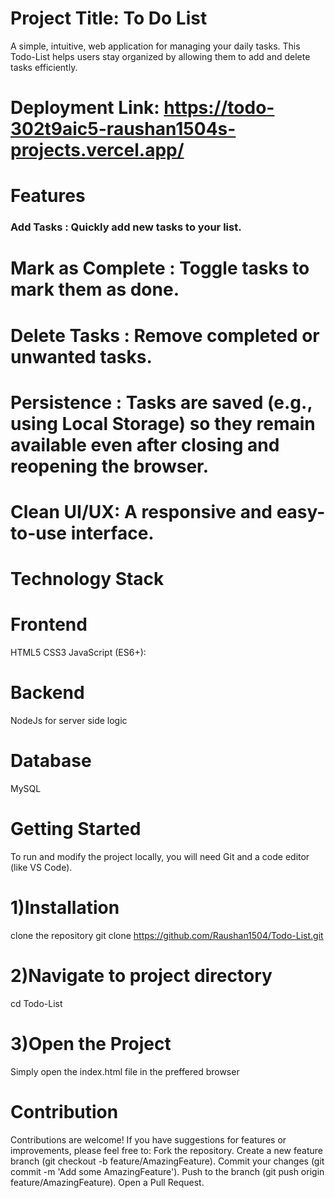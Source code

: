 # Project Title: To Do List
A simple, intuitive, web application for managing your daily tasks. This Todo-List helps users stay organized by allowing them to add and delete tasks efficiently.

# Deployment Link: https://todo-302t9aic5-raushan1504s-projects.vercel.app/

# Features
### Add Tasks : Quickly add new tasks to your list.
#    Mark as Complete : Toggle tasks to mark them as done.
#    Delete Tasks : Remove completed or unwanted tasks.
#    Persistence : Tasks are saved (e.g., using Local Storage) so they remain available even after closing and reopening the browser.
#    Clean UI/UX: A responsive and easy-to-use interface.


# Technology Stack
#  Frontend
HTML5
CSS3
JavaScript (ES6+):
# Backend
NodeJs for server side logic 
# Database
MySQL


# Getting Started
To run and modify the project locally, you will need Git and a code editor (like VS Code).
#   1)Installation
clone the repository git clone https://github.com/Raushan1504/Todo-List.git
#   2)Navigate to project directory
cd Todo-List
#   3)Open the Project
Simply open the index.html file in the preffered browser


# Contribution
Contributions are welcome! If you have suggestions for features or improvements, please feel free to:
Fork the repository.
Create a new feature branch (git checkout -b feature/AmazingFeature).
Commit your changes (git commit -m 'Add some AmazingFeature').
Push to the branch (git push origin feature/AmazingFeature).
Open a Pull Request.


